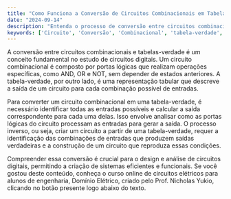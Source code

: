 ```yaml
---
title: "Como Funciona a Conversão de Circuitos Combinacionais em Tabelas-Verdade e Vice-Versa?"
date: "2024-09-14"
description: "Entenda o processo de conversão entre circuitos combinacionais e tabelas-verdade, essencial para o design de circuitos digitais."
keywords: ['Circuito', 'Conversão', 'Combinacional', 'tabela-verdade', 'porta']
---
```


A conversão entre circuitos combinacionais e tabelas-verdade é um conceito fundamental no estudo de circuitos digitais. Um circuito combinacional é composto por portas lógicas que realizam operações específicas, como AND, OR e NOT, sem depender de estados anteriores. A tabela-verdade, por outro lado, é uma representação tabular que descreve a saída de um circuito para cada combinação possível de entradas.

Para converter um circuito combinacional em uma tabela-verdade, é necessário identificar todas as entradas possíveis e calcular a saída correspondente para cada uma delas. Isso envolve analisar como as portas lógicas do circuito processam as entradas para gerar a saída. O processo inverso, ou seja, criar um circuito a partir de uma tabela-verdade, requer a identificação das combinações de entradas que produzem saídas verdadeiras e a construção de um circuito que reproduza essas condições.

Compreender essa conversão é crucial para o design e análise de circuitos digitais, permitindo a criação de sistemas eficientes e funcionais. Se você gostou deste conteúdo, conheça o curso online de circuitos elétricos para alunos de engenharia, Domínio Elétrico, criado pelo Prof. Nicholas Yukio, clicando no botão presente logo abaixo do texto.